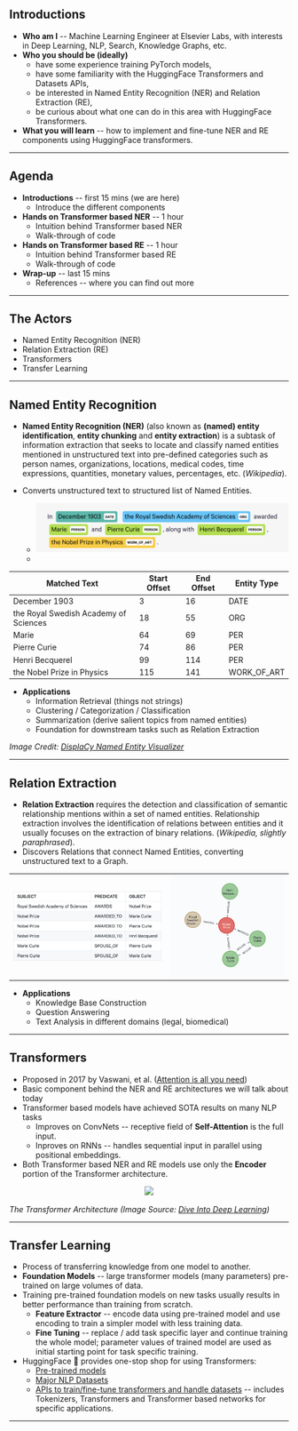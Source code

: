 ## Introductions

* **Who am I** -- Machine Learning Engineer at Elsevier Labs, with interests in Deep Learning, NLP, Search, Knowledge Graphs, etc.
* **Who you should be (ideally)**
  * have some experience training PyTorch models, 
  * have some familiarity with the HuggingFace Transformers and Datasets APIs,
  * be interested in Named Entity Recognition (NER) and Relation Extraction (RE),
  * be curious about what one can do in this area with HuggingFace Transformers.
* **What you will learn** -- how to implement and fine-tune NER and RE components using HuggingFace transformers.

---

## Agenda

* **Introductions** -- first 15 mins (we are here)
  * Introduce the different components
* **Hands on Transformer based NER** -- 1 hour
  * Intuition behind Transformer based NER
  * Walk-through of code
* **Hands on Transformer based RE** -- 1 hour
  * Intuition behind Transformer based RE
  * Walk-through of code
* **Wrap-up** -- last 15 mins
  * References -- where you can find out more

---

## The Actors

* Named Entity Recognition (NER)
* Relation Extraction (RE)
* Transformers
* Transfer Learning

---

## Named Entity Recognition

* **Named Entity Recognition (NER)** (also known as **(named) entity identification**, **entity chunking** and **entity extraction**) is a subtask of information extraction that seeks to locate and classify named entities mentioned in unstructured text into pre-defined categories such as person names, organizations, locations, medical codes, time expressions, quantities, monetary values, percentages, etc. (_Wikipedia_).

* Converts unstructured text to structured list of Named Entities.
  * <img src="figures/odsc-2022-blog-fig-1.png"/>
  * 
| Matched Text                          | Start Offset | End Offset | Entity Type |
| ------------------------------------- | ------------ | ---------- | ----------- |
| December 1903                         |            3 |         16 | DATE        |
| the Royal Swedish Academy of Sciences |           18 |         55 | ORG         |
| Marie                                 |           64 |         69 | PER         |
| Pierre Curie                          |           74 |         86 | PER         |
| Henri Becquerel                       |           99 |        114 | PER         |
| the Nobel Prize in Physics            |          115 |        141 | WORK_OF_ART |

* **Applications**
  * Information Retrieval (things not strings)
  * Clustering / Categorization / Classification
  * Summarization (derive salient topics from named entities)
  * Foundation for downstream tasks such as Relation Extraction

<p align="center">

_Image Credit: [DisplaCy Named Entity Visualizer](https://explosion.ai/demos/displacy-ent)_

</p>

---

## Relation Extraction

* **Relation Extraction** requires the detection and classification of semantic relationship mentions within a set of named entities. Relationship extraction involves the identification of relations between entities and it usually focuses on the extraction of binary relations. (_Wikipedia, slightly paraphrased_).
* Discovers Relations that connect Named Entities, converting unstructured text to a Graph.
<table cellspacing="0" cellpadding="0" border="0">
  <tr>
    <td><img src="figures/re-triples-table.png"/></td>
    <td><img src="figures/odsc-2022-blog-fig-2.png" /></td>
  </tr>
</table>

* **Applications**
  * Knowledge Base Construction
  * Question Answering
  * Text Analysis in different domains (legal, biomedical)

---

## Transformers

* Proposed in 2017 by Vaswani, et al. ([Attention is all you need](https://arxiv.org/abs/1706.03762))
* Basic component behind the NER and RE architectures we will talk about today
* Transformer based models have achieved SOTA results on many NLP tasks
  * Improves on ConvNets -- receptive field of **Self-Attention** is the full input.
  * Inproves on RNNs -- handles sequential input in parallel using positional embeddings.
* Both Transformer based NER and RE models use only the **Encoder** portion of the Transformer architecture.

<p align="center">
<img src="https://d2l.ai/_images/transformer.svg" />

_The Transformer Architecture (Image Source: [Dive Into Deep Learning](https://d2l.ai/index.html))_
</p>

---

## Transfer Learning

* Process of transferring knowledge from one model to another.
* **Foundation Models** -- large transformer models (many parameters) pre-trained on large volumes of data.
* Training pre-trained foundation models on new tasks usually results in better performance than training from scratch.
  * **Feature Extractor** -- encode data using pre-trained model and use encoding to train a simpler model with less training data.
  * **Fine Tuning** -- replace / add task specific layer and continue training the whole model; parameter values of trained model are used as initial starting point for task specific training.
* HuggingFace 🤗 provides one-stop shop for using Transformers:
  * [Pre-trained models](https://huggingface.co/models)
  * [Major NLP Datasets](https://huggingface.co/datasets)
  * [APIs to train/fine-tune transformers and handle datasets](https://huggingface.co/docs) -- includes Tokenizers, Transformers and Transformer based networks for specific applications.

---

